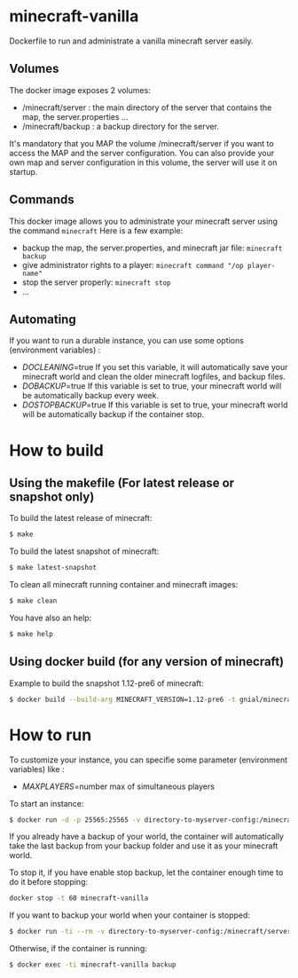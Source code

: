 # minecraft-vanilla
Dockerfile to run and administrate a vanilla minecraft server easily.

## Volumes
The docker image exposes 2 volumes:
  - /minecraft/server  : the main directory of the server that contains the map, the server.properties ...
  - /minecraft/backup : a backup directory for the server.

It's mandatory that you MAP the volume /minecraft/server if you want to access the MAP and the server configuration.
You can also provide your own map and server configuration in this volume, the server will use it on startup.

## Commands
This docker image allows you to administrate your minecraft server using the command `minecraft`
Here is a few example:
  - backup the map, the server.properties, and minecraft jar file: `minecraft backup`
  - give administrator rights to a player: `minecraft command "/op player-name"`
  - stop the server properly: `minecraft stop`
  - ...

## Automating
If you want to run a durable instance, you can use some options (environment variables) :
  - *DOCLEANING*=true
If you set this variable, it will automatically save your minecraft world and clean the older minecraft logfiles, and backup files.
  - *DOBACKUP*=true
If this variable is set to true, your minecraft world will be automatically backup every week.
  - *DOSTOPBACKUP*=true
If this variable is set to true, your minecraft world will be automatically backup if the container stop.

# How to build
## Using the makefile (For latest release or snapshot only)
To build the latest release of minecraft:
```bash
$ make
```
To build the latest snapshot of minecraft:
```bash
$ make latest-snapshot
```
To clean all minecraft running container and minecraft images:
```bash
$ make clean
```
You have also an help:
```bash
$ make help
```
## Using docker build (for any version of minecraft)
Example to build the snapshot 1.12-pre6 of minecraft:
```bash
$ docker build --build-arg MINECRAFT_VERSION=1.12-pre6 -t gnial/minecraft-vanilla:1.12-pre6 ./
```

# How to run

To customize your instance, you can specifie some parameter (environment variables) like :
  - *MAXPLAYERS*=number max of simultaneous players

To start an instance:
```bash
$ docker run -d -p 25565:25565 -v directory-to-myserver-config:/minecraft/server -v directory-to-store-backups:/minecraft/backup --name minecraft-vanilla overware/minecraft-vanilla:latest
```

If you already have a backup of your world, the container will automatically take the last backup from your backup folder and use it as your minecraft world.

To stop it, if you have enable stop backup, let the container enough time to do it before stopping:
```bash
docker stop -t 60 minecraft-vanilla
```

If you want to backup your world when your container is stopped:
```bash
$ docker run -ti --rm -v directory-to-myserver-config:/minecraft/server -v directory-to-store-backups:/minecraft/backup overware/minecraft-vanilla:latest backup
```
Otherwise, if the container is running:
```bash
$ docker exec -ti minecraft-vanilla backup
```

